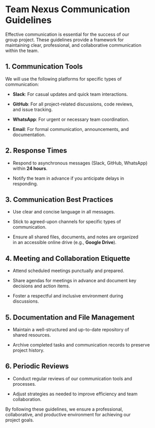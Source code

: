 
# Team Nexus Communication Guidelines

Effective communication is essential for the success of our  
group project. These guidelines provide a framework for  
maintaining clear, professional, and collaborative communication  
within the team.

## 1. Communication Tools

We will use the following platforms for specific types of  
communication:  

- **Slack**: For casual updates and quick team interactions.  

- **GitHub**: For all project-related discussions, code reviews,  
  and issue tracking.  

- **WhatsApp**: For urgent or necessary team coordination.  

- **Email**: For formal communication, announcements, and  
  documentation.  

## 2. Response Times

- Respond to asynchronous messages (Slack, GitHub, WhatsApp)  
  within **24 hours**.  
  
- Notify the team in advance if you anticipate delays in  
  responding.  

## 3. Communication Best Practices

- Use clear and concise language in all messages.  

- Stick to agreed-upon channels for specific types of  
  communication.  

- Ensure all shared files, documents, and notes are organized  
  in an accessible online drive (e.g., **Google Drive**).  

## 4. Meeting and Collaboration Etiquette

- Attend scheduled meetings punctually and prepared.  

- Share agendas for meetings in advance and document key  
  decisions and action items.  

- Foster a respectful and inclusive environment during  
  discussions.  

## 5. Documentation and File Management

- Maintain a well-structured and up-to-date repository of  
  shared resources.  

- Archive completed tasks and communication records to preserve  
  project history.  

## 6. Periodic Reviews

- Conduct regular reviews of our communication tools and  
  processes.  

- Adjust strategies as needed to improve efficiency and team  
  collaboration.  

By following these guidelines, we ensure a professional,  
collaborative, and productive environment for achieving our  
project goals.
